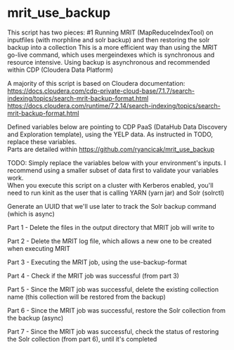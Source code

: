 # mrit_use_backup

This script has two pieces: #1 Running MRIT (MapReduceIndexTool) on inputfiles (with morphline and solr backup) and then restoring the solr backup into a collection
This is a more efficient way than using the MRIT go-live command, which uses mergeindexes which is synchronous and resource intensive.  Using backup is asynchronous and recommended within CDP (Cloudera Data Platform)
  
A majority of this script is based on Cloudera documentation: https://docs.cloudera.com/cdp-private-cloud-base/7.1.7/search-indexing/topics/search-mrit-backup-format.html 
https://docs.cloudera.com/runtime/7.2.14/search-indexing/topics/search-mrit-backup-format.html

Defined variables below are pointing to CDP PaaS (DataHub Data Discovery and Exploration template), using the YELP data.  As instructed in TODO, replace these variables.  
Parts are detailed within https://github.com/ryancicak/mrit_use_backup 

TODO: Simply replace the variables below with your environment's inputs.  I recommend using a smaller subset of data first to validate your variables work.  
When you execute this script on a cluster with Kerberos enabled, you'll need to run kinit as the user that is calling YARN (yarn jar) and Solr (solrctl)

Generate an UUID that we'll use later to track the Solr backup command (which is async)

Part 1 - Delete the files in the output directory that MRIT job will write to

Part 2 - Delete the MRIT log file, which allows a new one to be created when executing MRIT

Part 3 - Executing the MRIT job, using the use-backup-format

Part 4 - Check if the MRIT job was successful (from part 3)

Part 5 - Since the MRIT job was successful, delete the existing collection name (this collection will be restored from the backup)

Part 6 - Since the MRIT job was successful, restore the Solr collection from the backup (async)

Part 7 - Since the MRIT job was successful, check the status of restoring the Solr collection (from part 6), until it's completed
